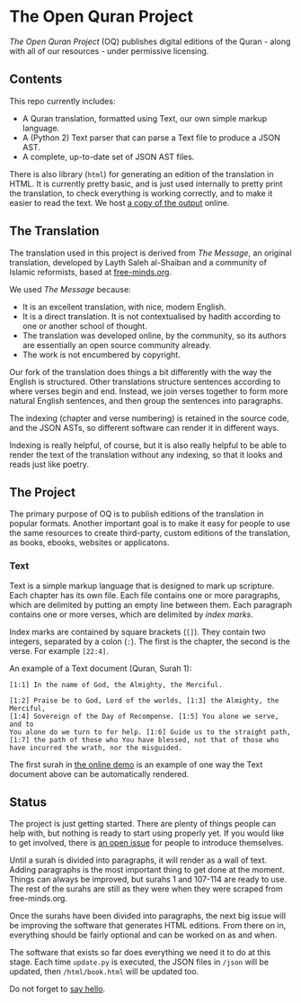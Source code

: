 # The Open Quran Project

*The Open Quran Project* (OQ) publishes digital editions of the Quran - along
with all of our resources - under permissive licensing.

## Contents

This repo currently includes:

- A Quran translation, formatted using Text, our own simple markup language.
- A (Python 2) Text parser that can parse a Text file to produce a JSON AST.
- A complete, up-to-date set of JSON AST files.

There is also library (`html`) for generating an edition of the translation
in HTML. It is currently pretty basic, and is just used internally to pretty
print the translation, to check everything is working correctly, and to make
it easier to read the text. We host [a copy of the output][3] online.

## The Translation

The translation used in this project is derived from *The Message*, an original
translation, developed by Layth Saleh al-Shaiban and a community of Islamic
reformists, based at [free-minds.org][2].

We used *The Message* because:

- It is an excellent translation, with nice, modern English.
- It is a direct translation. It is not contextualised by hadith according to
  one or another school of thought.
- The translation was developed online, by the community, so its authors are
  essentially an open source community already.
- The work is not encumbered by copyright.

Our fork of the translation does things a bit differently with the way the
English is structured. Other translations structure sentences according to
where verses begin and end. Instead, we join verses together to form more
natural English sentences, and then group the sentences into paragraphs.

The indexing (chapter and verse numbering) is retained in the source code,
and the JSON ASTs, so different software can render it in different ways.

Indexing is really helpful, of course, but it is also really  helpful to be
able to render the text of the translation without any indexing, so that it
looks and reads just like poetry.

## The Project

The primary purpose of OQ is to publish editions of the translation in popular
formats. Another important goal is to make it easy for people to use the same
resources to create third-party, custom editions of the translation, as
books, ebooks, websites or applicatons.

### Text

Text is a simple markup language that is designed to mark up scripture. Each
chapter has its own file. Each file contains one or more paragraphs, which are
delimited by putting an empty line between them. Each paragraph contains one
or more verses, which are delimited by *index marks*.

Index marks are contained by square brackets (`[]`). They contain two
integers, separated by a colon (`:`). The first is the chapter, the
second is the verse. For example `[22:4]`.

An example of a Text document (Quran, Surah 1):

``` text
[1:1] In the name of God, the Almighty, the Merciful.

[1:2] Praise be to God, Lord of the worlds, [1:3] the Almighty, the Merciful,
[1:4] Sovereign of the Day of Recompense. [1:5] You alone we serve, and to
You alone do we turn to for help. [1:6] Guide us to the straight path,
[1:7] the path of those who You have blessed, not that of those who
have incurred the wrath, nor the misguided.
```

The first surah in [the online demo][3] is an example of one way the Text
document above can be automatically rendered.

## Status

The project is just getting started. There are plenty of things people can
help with, but nothing is ready to start using properly yet. If you would
like to get involved, there is [an open issue][1] for people to introduce
themselves.

Until a surah is divided into paragraphs, it will render as a wall of text.
Adding paragraphs is the most important thing to get done at the moment.
Things can always be improved, but surahs 1 and 107-114 are ready to use.
The rest of the surahs are still as they were when they were scraped from
free-minds.org.

Once the surahs have been divided into paragraphs, the next big issue will
be improving the software that generates HTML editions. From there on in,
everything should be fairly optional and can be worked on as and when.

The software that exists so far does everything we need it to do at this
stage. Each time `update.py` is executed, the JSON files in `/json` will
be updated, then `/html/book.html` will be updated too.

Do not forget to [say hello][1].

[1]: https://github.com/carlsmith/quran/issues/1
[2]: http://www.free-minds.org
[3]: http://carlsmith.github.io/quran
[4]: http://www.free-minds.org/quran
[5]: https://github.com/carlsmith/quran/blob/master/source/surah1.text
